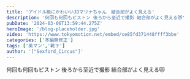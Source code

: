 ```yaml
---
title: 'アイドル級にかわいいJDマリナちゃん　結合部がよく見える'
description: '何回も何回もピストン 後ろから至近で撮影 結合部がよく見える😻'
pubDate: '2024-03-06T13:59:44.275Z'
heroImage: '/blog-placeholder.jpg'
video: 'https://www.tokyomotion.net/embed/ce85fd371448ffff3bbe'
categories: ['本編無修正']
tags: ['美マン','靴下']
author: '["Sexford_Circus"]'
---
```


何回も何回もピストン 後ろから至近で撮影 結合部がよく見える😻




